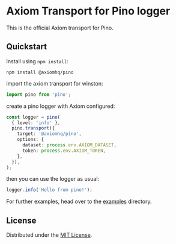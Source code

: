 # Axiom Transport for Pino logger

This is the official Axiom transport for Pino.

## Quickstart

Install using `npm install`:

```shell
npm install @axiomhq/pino
```

import the axiom transport for winston:

```ts
import pino from 'pino';
```

create a pino logger with Axiom configured:

```ts
const logger = pino(
  { level: 'info' },
  pino.transport({
    target: '@axiomhq/pino',
    options: {
      dataset: process.env.AXIOM_DATASET,
      token: process.env.AXIOM_TOKEN,
    },
  }),
);
```

then you can use the logger as usual:

```js
logger.info('Hello from pino!');
```

For further examples, head over to the [examples](../../examples/pino) directory.

## License

Distributed under the [MIT License](../../LICENSE).

